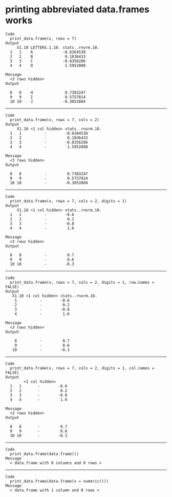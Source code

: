# printing abbreviated data.frames works

    Code
      print_data.frame(x, rows = 7)
    Output
         X1.10 LETTERS.1.10. stats..rnorm.10.
      1   1    A             -0.6264538      
      2   2    B              0.1836433      
      3   3    C             -0.8356286      
      4   4    D              1.5952808      
      
    Message
      <3 rows hidden>
    Output
                                             
      8   8    H              0.7383247      
      9   9    I              0.5757814      
      10 10    J             -0.3053884      

---

    Code
      print_data.frame(x, rows = 7, cols = 2)
    Output
         X1.10 <1 col hidden> stats..rnorm.10.
      1   1          -        -0.6264538      
      2   2          -         0.1836433      
      3   3          -        -0.8356286      
      4   4          -         1.5952808      
      
    Message
      <3 rows hidden>
    Output
                                              
      8   8          -         0.7383247      
      9   9          -         0.5757814      
      10 10          -        -0.3053884      

---

    Code
      print_data.frame(x, rows = 7, cols = 2, digits = 1)
    Output
         X1.10 <1 col hidden> stats..rnorm.10.
      1   1          -        -0.6            
      2   2          -         0.2            
      3   3          -        -0.8            
      4   4          -         1.6            
      
    Message
      <3 rows hidden>
    Output
                                              
      8   8          -         0.7            
      9   9          -         0.6            
      10 10          -        -0.3            

---

    Code
      print_data.frame(x, rows = 7, cols = 2, digits = 1, row.names = FALSE)
    Output
       X1.10 <1 col hidden> stats..rnorm.10.
        1          -        -0.6            
        2          -         0.2            
        3          -        -0.8            
        4          -         1.6            
      
    Message
      <3 rows hidden>
    Output
                                            
        8          -         0.7            
        9          -         0.6            
       10          -        -0.3            

---

    Code
      print_data.frame(x, rows = 7, cols = 2, digits = 1, col.names = FALSE)
    Output
            <1 col hidden>     
      1   1       -        -0.6
      2   2       -         0.2
      3   3       -        -0.8
      4   4       -         1.6
      
    Message
      <3 rows hidden>
    Output
                               
      8   8       -         0.7
      9   9       -         0.6
      10 10       -        -0.3

---

    Code
      print_data.frame(data.frame())
    Message
      < data.frame with 0 columns and 0 rows >

---

    Code
      print_data.frame(data.frame(x = numeric()))
    Message
      < data.frame with 1 column and 0 rows >

